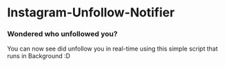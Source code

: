 # Instagram-Unfollow-Notifier
### Wondered who unfollowed you? 
You can now see did unfollow you in real-time using this simple script that runs in Background :D  